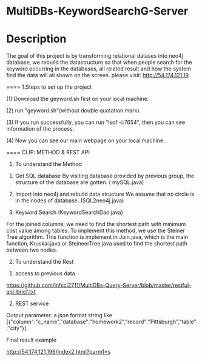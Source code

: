 # MultiDBs-KeywordSearchG-Server


Description
====
The goal of this project is by transforming relational datases into neo4j database, we rebuild the datastructure so that when people search for the keyword occurring in the databases, all related result and how the system find the data will all shown on the screen.
please visit: http://54.174.121.19

====
1.Steps to set up the project


(1) Download the geyword.sh first on your local machine.

(2) run "geyword.sh"(without double quotation mark).

(3) If you run successfully, you can run "lsof -i:7654", then you can see information of the process.

(4) Now you can see our main webpage on your local machine.

====
CLIP: METHOD & REST API

1. To understand the Method

1) Get SQL database
By visiting database provided by previous group, the structure of the database are gotten. ( mySQL.java)

2) Import into neo4j and rebuild data structure
We assume that no circle is in the nodes of database. (SQL2neo4j.java)

3) Keyword Search
(KeywordSearchDao.java)

For the joined columns, we need to find the shortest path with minimum cost value among tables. To implement this method, we use the Steiner Tree algorithm. This function is implement in Join.java, which is the main function, Kruskai.java or SteineerTree.java used to find the shortest path between two nodes.

2. To understand the Rest

1) access to previous data

https://github.com/infsci2711/MultiDBs-Query-Server/blob/master/restful-api-brief.txt

2) REST service

Output parameter: a json format string like [{"column":"c_name","database":"homework2","record":"Pittsburgh","table":"city"}].

Final result example

http://54.174.121.196/index2.html?parm1=s

